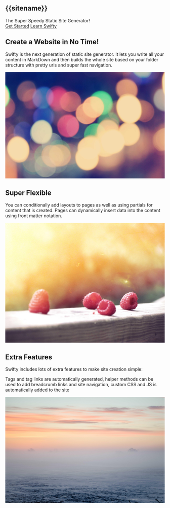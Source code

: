 <section class="container text-center no-margin">
    <h1 class="display-l fancy-font logo no-margin">{{sitename}}</h1>
    <div class="gradient-text display-s text-center margin-y">The Super Speedy Static Site Generator!</div>
</section>

<div class="align-center gap-s">
    <a class="button" href="/about">Get Started</a>
    <a class="button" href="/docs">Learn Swifty</a>
</div>


<section class="highlight container text-center">

## Create a Website in No Time!

Swifty is the next generation of static site generator. It lets you write all your content in MarkDown and then builds the whole site based on your folder structure with pretty urls and super fast navigation.

![Hazy Lights](/images/lights.jpg)

</section>

<section class="container text-center">

## Super Flexible

You can conditionally add layouts to pages as well as using partials for content that is created. Pages can dynamically insert data into the content using front matter notation.

![Raspberries](/images/raspberries.jpg)

</section>

<section class="highlight container text-center">

## Extra Features

Swifty includes lots of extra features to make site creation simple:

Tags and tag links are automatically generated, helper methods can be used to add breadcrumb links and site navigation, custom CSS and JS is automatically added to the site

![Horizon](/images/horizon.jpg)

</section>